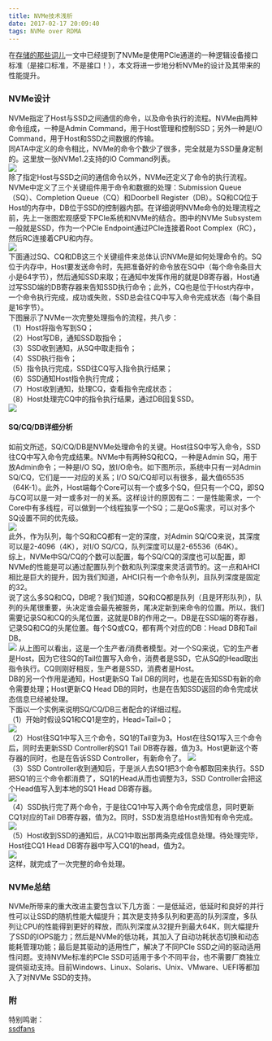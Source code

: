 ```yaml
---
title: NVMe技术浅析
date: 2017-02-17 20:09:40
tags: NVMe over RDMA
---
```

在[存储的那些词儿](http://blog.dujiong.net/2017/02/13/storage/)一文中已经提到了NVMe是使用PCIe通道的一种逻辑设备接口标准（是接口标准，不是接口！），本文将进一步地分析NVMe的设计及其带来的性能提升。
<!--more-->
### NVMe设计
NVMe指定了Host与SSD之间通信的命令，以及命令执行的流程。NVMe由两种命令组成，一种是Admin Command，用于Host管理和控制SSD；另外一种是I/O Command，用于Host和SSD之间数据的传输。   
同ATA中定义的命令相比，NVMe的命令个数少了很多，完全就是为SSD量身定制的。这里放一张NVMe1.2支持的IO Command列表。    
![](http://i.imgur.com/INLzJpX.png)  
除了指定Host与SSD之间的通信命令以外，NVMe还定义了命令的执行流程。NVMe中定义了三个关键组件用于命令和数据的处理：Submission Queue（SQ）、Completion Queue（CQ）和Doorbell Register（DB）。SQ和CQ位于Host的内存中，DB位于SSD的控制器内部。在详细说明NVMe命令的处理流程之前，先上一张图宏观感受下PCIe系统和NVMe的结合。图中的NVMe Subsystem一般就是SSD，作为一个PCIe Endpoint通过PCIe连接着Root Complex（RC），然后RC连接着CPU和内存。          
![](http://i.imgur.com/vl7O3dS.png)    
下面通过SQ、CQ和DB这三个关键组件来总体认识NVMe是如何处理命令的。SQ位于内存中，Host要发送命令时，先把准备好的命令放在SQ中（每个命令条目大小是64字节），然后通知SSD来取；在通知中发挥作用的就是DB寄存器，Host通过写SSD端的DB寄存器来告知SSD执行命令；此外，CQ也是位于Host内存中，一个命令执行完成，成功或失败，SSD总会往CQ中写入命令完成状态（每个条目是16字节）。    
下图展示了NVMe一次完整处理指令的流程，共八步：    
（1）Host将指令写到SQ；    
（2）Host写DB，通知SSD取指令；   
（3）SSD收到通知，从SQ中取走指令；    
（4）SSD执行指令；    
（5）指令执行完成，SSD往CQ写入指令执行结果；    
（6）SSD通知Host指令执行完成；    
（7）Host收到通知，处理CQ，查看指令完成状态；     
（8）Host处理完CQ中的指令执行结果，通过DB回复SSD。   
![](http://i.imgur.com/Z25eGGp.png)   
#### SQ/CQ/DB详细分析
如前文所述，SQ/CQ/DB是NVMe处理命令的关键。Host往SQ中写入命令，SSD往CQ中写入命令完成结果。NVMe中有两种SQ和CQ，一种是Admin SQ，用于放Admin命令；一种是I/O SQ，放I/O命令。如下图所示，系统中只有一对Admin SQ/CQ，它们是一一对应的关系；I/O SQ/CQ却可以有很多，最大值65535（64K-1）。此外，Host端每个Core可以有一个或多个SQ，但只有一个CQ，即SQ与CQ可以是一对一或多对一的关系。这样设计的原因有二：一是性能需求，一个Core中有多线程，可以做到一个线程独享一个SQ；二是QoS需求，可以对多个SQ设置不同的优先级。  
![](http://i.imgur.com/bIIfhg0.png)   
此外，作为队列，每个SQ和CQ都有一定的深度，对Admin SQ/CQ来说，其深度可以是2-4096（4K），对I/O SQ/CQ，队列深度可以是2-65536（64K）。     
综上，NVMe中SQ/CQ的个数可以配置，每个SQ/CQ的深度也可以配置，即NVMe的性能是可以通过配置队列个数和队列深度来灵活调节的。这一点和AHCI相比是巨大的提升，因为我们知道，AHCI只有一个命令队列，且队列深度是固定的32。   
说了这么多SQ和CQ，DB呢？我们知道，SQ和CQ都是队列（且是环形队列），队列的头尾很重要，头决定谁会最先被服务，尾决定新到来命令的位置。所以，我们需要记录SQ和CQ的头尾位置，这就是DB的作用之一。DB是在SSD端的寄存器，记录SQ和CQ的头尾位置。每个SQ或CQ，都有两个对应的DB：Head DB和Tail DB。     
![](http://i.imgur.com/8IzJSna.png) 
从上图可以看出，这是一个生产者/消费者模型。对一个SQ来说，它的生产者是Host，因为它往SQ的Tail位置写入命令，消费者是SSD，它从SQ的Head取出指令执行。CQ则刚好相反，生产者是SSD，消费者是Host。   
DB的另一个作用是通知，Host更新SQ Tail DB的同时，也是在告知SSD有新的命令需要处理；Host更新CQ Head DB的同时，也是在告知SSD返回的命令完成状态信息已经被处理。     
下面以一个实例来说明SQ/CQ/DB三者配合的详细过程。    
（1）开始时假设SQ1和CQ1是空的，Head=Tail=0；        
![](http://i.imgur.com/L8WPeKE.png)    
（2）Host往SQ1中写入三个命令，SQ1的Tail变为3。Host在往SQ1写入三个命令后，同时去更新SSD Controller的SQ1 Tail DB寄存器，值为3。Host更新这个寄存器的同时，也是在告诉SSD Controller，有新命令了。
![](http://i.imgur.com/sRJyKnc.png)    
（3）SSD Controller收到通知后，于是派人去SQ1把3个命令都取回来执行。SSD把SQ1的三个命令都消费了，SQ1的Head从而也调整为3，SSD Controller会把这个Head值写入到本地的SQ1 Head DB寄存器。    
![](http://i.imgur.com/riHdErF.png)   
（4）SSD执行完了两个命令，于是往CQ1中写入两个命令完成信息，同时更新CQ1对应的Tail DB寄存器，值为2。同时，SSD发消息给Host告知有命令完成。       
![](http://i.imgur.com/UmkUyR6.png)      
（5）Host收到SSD的通知后，从CQ1中取出那两条完成信息处理。待处理完毕，Host往CQ1 Head DB寄存器中写入CQ1的head，值为2。    
![](http://i.imgur.com/vd75vaC.png)   
这样，就完成了一次完整的命令处理。    
### NVMe总结
NVMe所带来的重大改进主要包含以下几方面：一是低延迟，低延时和良好的并行性可以让SSD的随机性能大幅提升；其次是支持多队列和更高的队列深度，多队列让CPU的性能得到更好的释放，而队列深度从32提升到最大64K，则大幅提升了SSD的IOPS能力；然后是NVMe的低功耗，其加入了自动功耗状态切换和动态能耗管理功能；最后是其驱动的适用性广，解决了不同PCIe SSD之间的驱动适用性问题。支持NVMe标准的PCIe SSD可适用于多个不同平台，也不需要厂商独立提供驱动支持。目前Windows、Linux、Solaris、Unix、VMware、UEFI等都加入了对NVMe SSD的支持。

### 附
特别鸣谢：   
[ssdfans](http://www.ssdfans.com/)

